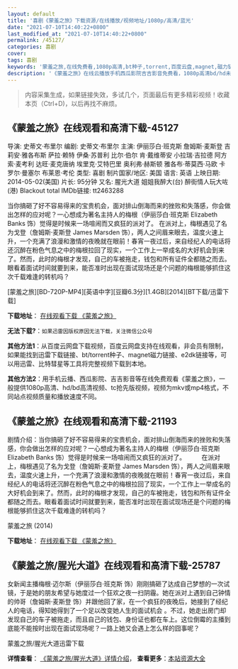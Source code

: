 ```yaml
---
layout: default
title: '喜剧《蒙羞之旅》下载资源/在线播放/视频地址/1080p/高清/蓝光'
date: "2021-07-10T14:40:22+0800"
last_modified_at: "2021-07-10T14:40:22+0800"
permalink: /45127/
categories: 喜剧
cover:
tags: 喜剧
keywords: '蒙羞之旅,在线免费看,1080p高清,bt种子,torrent,百度云盘,magnet,磁力链,迅雷下载资源'
description: '《蒙羞之旅》在线云播放手机西瓜影院吉吉影音免费看，1080p高清bd/hd未删减完整版和tc抢先枪版，mkv/mp4格式，附带bt/torrent种子、magnet/磁力链、百度云盘、网盘资源迅雷下载链接'
---
```


>内容采集生成，如果链接失效，多试几个，页面最后有更多精彩视频！收藏本页（Ctrl+D)，以后再找不麻烦。


## 《蒙羞之旅》在线观看和高清下载-45127

导演: 史蒂文·布里尔 编剧: 史蒂文·布里尔 主演: 伊丽莎白·班克斯 詹姆斯·麦斯登 吉莉安·雅各布斯 萨拉·赖特 伊桑·苏普利 比尔·伯尔 肯·戴维蒂安 小拉瑞·吉拉德 阿方索·麦考利 达旺·麦克唐纳 埃里克·艾特巴里 奥利弗·赫斯顿 雅各布·蒂莫西·马欧 卡罗尔·曼塞尔 布莱恩·考伦 类型: 喜剧 制片国家/地区: 美国 语言: 英语 上映日期: 2014-05-02(美国) 片长: 95分钟 又名: 腥光大道 姐姐我醉大(台) 醉街情人玩大咗(港) Blackout total IMDb链接: tt2463288

当你搞砸了好不容易得来的宝贵机会，面对排山倒海而来的挫败和失落感，你会做出怎样的应对呢？一心想成为著名主持人的梅根（伊丽莎白·班克斯 Elizabeth Banks 饰）觉得是时候来一场喧闹而又疯狂的派对了。 在派对上，梅根遇见了名为戈登（詹姆斯·麦斯登 James Marsden 饰），两人之间眉来眼去，温度火速上升，一个充满了浪漫和激情的夜晚就在眼前！春宵一夜过后，来自经纪人的电话将还沉醉在粉色气息之中的梅根拉回了现实，一个工作上一举成名的大好机会到来了。然而，此时的梅根才发现，自己的车被拖走，钱包和所有证件全都随之而去。眼看着面试时间就要到来，能否准时出现在面试现场还是个问题的梅根能够抓住这次千载难逢的转机吗？


[蒙羞之旅][BD-720P-MP4][英语中字][豆瓣6.3分][1.4GB][2014][BT下载/迅雷下载]

**下载地址**： [在线观看下载 《蒙羞之旅》](https://www.btdx8.com/torrent/walk_of_shame_2014.html) 


**无法下载?**：`如果迅雷因版权原因无法下载，关注微信公众号 `

**其他方法1**：从百度云网盘下载视频，百度云网盘支持在线观看，非会员有限制，如果能找到迅雷下载链接、bt/torrent种子、magnet磁力链接、e2dk链接等，可以用迅雷、比特彗星等工具将完整视频下载到本地。

**其他方法2**：用手机云播、西瓜影院、吉吉影音等在线免费观看《蒙羞之旅》，一般提供1080p高清、hd/bd高清视频、tc抢先版视频，视频为mkv或mp4格式，不同站点视频质量和播放速度不同。


## 《蒙羞之旅》在线观看和高清下载-21193

剧情介绍：当你搞砸了好不容易得来的宝贵机会，面对排山倒海而来的挫败和失落感，你会做出怎样的应对呢？一心想成为著名主持人的梅根（伊丽莎白·班克斯 Elizabeth Banks 饰）觉得是时候来一场喧闹而又疯狂的派对了。  　　在派对上，梅根遇见了名为戈登（詹姆斯·麦斯登 James Marsden 饰），两人之间眉来眼去，温度火速上升，一个充满了浪漫和激情的夜晚就在眼前！春宵一夜过后，来自经纪人的电话将还沉醉在粉色气息之中的梅根拉回了现实，一个工作上一举成名的大好机会到来了。然而，此时的梅根才发现，自己的车被拖走，钱包和所有证件全都随之而去。眼看着面试时间就要到来，能否准时出现在面试现场还是个问题的梅根能够抓住这次千载难逢的转机吗？


蒙羞之旅 (2014)

**下载地址**： [在线观看下载 《蒙羞之旅》](https://www.btbtdy.me/btdy/dy1416.html) 


## 《蒙羞之旅/腥光大道》在线观看和高清下载-25787

女新闻主播梅根&middot;迈尔斯（伊丽莎白·班克斯 饰）刚刚搞砸了达成自己梦想的一次试镜，于是她的朋友希望与她度过一个狂欢之夜一扫阴霾。她在派对上遇到自己钟情的帅哥（詹姆斯&middot;麦斯登 饰）并跟他回了家，在一个疯狂的夜晚后，她接到了经纪人的电话，得知她得到了一个足以改变她人生的面试机会 。不过，她走出房门却发现自己的车子被拖走，而且自己的钱包、身份证也都在车上。这位倒霉的主播到底能不能按时出现在面试现场呢？一路上她又会遇上怎么样的囧事呢？


蒙羞之旅/腥光大道迅雷下载

**详情查看**： [《蒙羞之旅/腥光大道》详情介绍](/movie/25787/)， **查看更多**：[本站资源大全](/movie/t/all/)

